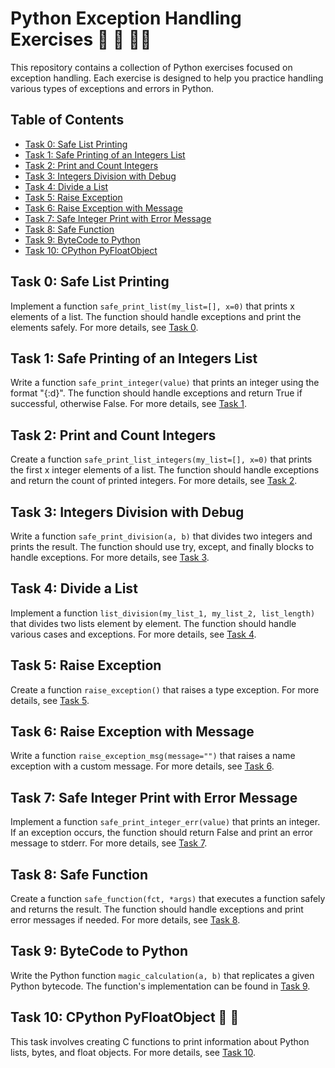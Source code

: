 # Python Exception Handling Exercises :snake: :rocket: :man_technologist:

This repository contains a collection of Python exercises focused on exception handling. Each exercise is designed to help you practice handling various types of exceptions and errors in Python.

## Table of Contents

- [Task 0: Safe List Printing](#task-0-safe-list-printing)
- [Task 1: Safe Printing of an Integers List](#task-1-safe-printing-of-an-integers-list)
- [Task 2: Print and Count Integers](#task-2-print-and-count-integers)
- [Task 3: Integers Division with Debug](#task-3-integers-division-with-debug)
- [Task 4: Divide a List](#task-4-divide-a-list)
- [Task 5: Raise Exception](#task-5-raise-exception)
- [Task 6: Raise Exception with Message](#task-6-raise-exception-with-message)
- [Task 7: Safe Integer Print with Error Message](#task-7-safe-integer-print-with-error-message)
- [Task 8: Safe Function](#task-8-safe-function)
- [Task 9: ByteCode to Python](#task-9-bytecode-to-python)
- [Task 10: CPython PyFloatObject](#task-10-cpython-pyfloatobject)

## Task 0: Safe List Printing

Implement a function `safe_print_list(my_list=[], x=0)` that prints x elements of a list. The function should handle exceptions and print the elements safely. For more details, see [Task 0](./0-safe_print_list.py).

## Task 1: Safe Printing of an Integers List

Write a function `safe_print_integer(value)` that prints an integer using the format "{:d}". The function should handle exceptions and return True if successful, otherwise False. For more details, see [Task 1](./1-safe_print_integer.py).

## Task 2: Print and Count Integers

Create a function `safe_print_list_integers(my_list=[], x=0)` that prints the first x integer elements of a list. The function should handle exceptions and return the count of printed integers. For more details, see [Task 2](./2-safe_print_list_integers.py).

<!-- Python Exceptions Continues -->

## Task 3: Integers Division with Debug

Write a function `safe_print_division(a, b)` that divides two integers and prints the result. The function should use try, except, and finally blocks to handle exceptions. For more details, see [Task 3](./3-safe_print_division.py).

## Task 4: Divide a List

Implement a function `list_division(my_list_1, my_list_2, list_length)` that divides two lists element by element. The function should handle various cases and exceptions. For more details, see [Task 4](./4-list_division.py).

## Task 5: Raise Exception

Create a function `raise_exception()` that raises a type exception. For more details, see [Task 5](./5-raise_exception.py).

## Task 6: Raise Exception with Message

Write a function `raise_exception_msg(message="")` that raises a name exception with a custom message. For more details, see [Task 6](./6-raise_exception_msg.py).

## Task 7: Safe Integer Print with Error Message

Implement a function `safe_print_integer_err(value)` that prints an integer. If an exception occurs, the function should return False and print an error message to stderr. For more details, see [Task 7](./100-safe_print_integer_err.py).

## Task 8: Safe Function

Create a function `safe_function(fct, *args)` that executes a function safely and returns the result. The function should handle exceptions and print error messages if needed. For more details, see [Task 8](./101-safe_function.py).

## Task 9: ByteCode to Python

Write the Python function `magic_calculation(a, b)` that replicates a given Python bytecode. The function's implementation can be found in [Task 9](./102-magic_calculation.py).

## Task 10: CPython PyFloatObject :snake: :large_blue_circle:

This task involves creating C functions to print information about Python lists, bytes, and float objects. For more details, see [Task 10](./103-python.c).

